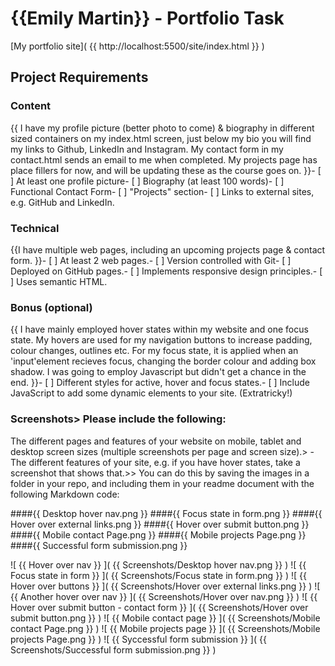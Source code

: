# {{Emily Martin}} - Portfolio Task

[My portfolio site]( {{ http://localhost:5500/site/index.html }} )

## Project Requirements
### Content
{{ I have my profile picture (better photo to come) & biography in different sized containers on my index.html screen, just below my bio you will find my links to Github, LinkedIn and Instagram. My contact form in my contact.html sends an email to me when completed. My projects page has place fillers for now, and will be updating these as the course goes on. }}- 
[ ] At least one profile picture- 
[ ] Biography (at least 100 words)- 
[ ] Functional Contact Form- 
[ ] "Projects" section- 
[ ] Links to external sites, e.g. GitHub and LinkedIn.

### Technical
{{I have multiple web pages, including an upcoming projects page & contact form.  }}- 
[ ] At least 2 web pages.- 
[ ] Version controlled with Git- 
[ ] Deployed on GitHub pages.- 
[ ] Implements responsive design principles.- 
[ ] Uses semantic HTML.

### Bonus (optional)
{{ I have mainly employed hover states within my website and one focus state. My hovers are used for my navigation buttons to increase padding, colour changes, outlines etc. For my focus state, it is applied when an 'input'element recieves focus, changing the border colour and adding box shadow. I was going to employ Javascript but didn't get a chance in the end. }}- 
[ ] Different styles for active, hover and focus states.- 
[ ] Include JavaScript to add some dynamic elements to your site. (Extratricky!)

### Screenshots> Please include the following:
The different pages and features of your website on mobile, tablet and desktop screen sizes (multiple screenshots per page and screen size).> - The different features of your site, e.g. if you have hover states, take a screenshot that shows that.>> You can do this by saving the images in a folder in your repo, and including them in your readme document with the following Markdown code: 

####{{ Desktop hover nav.png }}
####{{ Focus state in form.png }}
####{{ Hover over external links.png }}
####{{ Hover over submit button.png }}
####{{ Mobile contact Page.png }}
####{{ Mobile projects Page.png }}
####{{ Successful form submission.png }}

![ {{ Hover over nav }} ]( {{ Screenshots/Desktop hover nav.png }} )
![ {{ Focus state in form }} ]( {{ Screenshots/Focus state in form.png }} )
![ {{ Hover over buttons }} ]( {{ Screenshots/Hover over external links.png }} )
![ {{ Another hover over nav }} ]( {{ Screenshots/Hover over nav.png }} )
![ {{ Hover over submit button - contact form }} ]( {{ Screenshots/Hover over submit button.png }} )
![ {{ Mobile contact page }} ]( {{ Screenshots/Mobile contact Page.png }} )
![ {{ Mobile projects page }} ]( {{ Screenshots/Mobile projects Page.png }} )
![ {{ Syccessful form submission }} ]( {{ Screenshots/Successful form submission.png }} )
